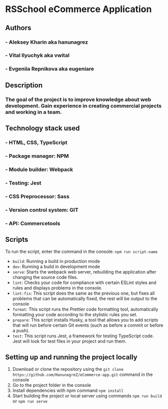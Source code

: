 # RSSchool eCommerce Application

## Authors

### - Aleksey Kharin aka hanunagrez

### - Vital Ilyuchyk aka vwital

### - Evgeniia Repnikova aka eugeniare

## Description

### The goal of the project is to improve knowledge about web development. Gain experience in creating commercial projects and working in a team.

## Technology stack used

### - HTML, CSS, TypeScript

### - Package manager: NPM

### - Module builder: Webpack

### - Testing: Jest

### - CSS Preprocessor: Sass

### - Version control system: GIT

### - API: Commercetools

## Scripts

To run the script, enter the command in the console: `npm run script-name`

- `build`: Running a build in production mode
- `dev`: Running a build in development mode
- `serve`: Starts the webpack web server, rebuilding the application after changing the source code files.
- `lint`: Checks your code for compliance with certain ESLint styles and rules and displays problems in the console.
- `lint:fix`: This script does the same as the previous one, but fixes all problems that can be automatically fixed, the rest will be output to the console
- `format`: This script runs the Prettier code formatting tool, automatically formatting your code according to the stylistic rules you set.
- `prepare`: This script installs Husky, a tool that allows you to add scripts that will run before certain Git events (such as before a commit or before a push).
- `test`: This script runs Jest, a framework for testing TypeScript code. Jest will look for test files in your project and run them.

## Setting up and running the project locally

1.  Download or clone the repository using the `git clone https://github.com/HanunagreZ/eCommerce-app.git` command in the console
2.  Go to the project folder in the console
3.  Install dependencies with npm command `npm install`
4.  Start building the project or local server using commands `npm run build` or `npm run serve`

